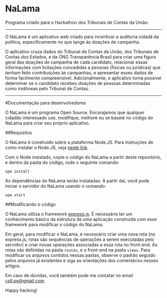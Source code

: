 # NaLama

Programa criado para o Hackathon dos Tribunais de Contas da União.

---

O NaLama é um aplicativo web criado para incentivar a auditoria cidadã da política, especificamente no que tange às doações de campanha.

O aplicativo cruza dados do Tribunal de Contas da União, dos Tribunais de Contas dos Estados, e da ONG Transparência Brasil para criar uma figura geral das doações de campanha de cada candidato, relacionar essas informações com licitações concedidas a pessoas (físicas ou jurídicas) que tenham feito contribuições às campanhas, e apresentar esses dados de forma facilmente compreensível. 
Adicionalmente, o aplicativo torna possível determinar se o candidato recebeu doações de pessoas determinadas como inidôneas pelo Tribunal de Contas.

---

#Documentação para desenvolvedores

O NaLama é um programa Open Source. Encorajamos que qualquer cidadão interessado use, modifique, melhore ou se baseie no código do NaLama para criar seu próprio aplicativo.

##Requisitos

O NaLama é construído sobre a plataforma Node.JS. Para instruções de como instalar o Node.JS, veja [neste link](http://nodebr.com/instalando-node-js-atraves-do-gerenciador-de-pacotes/).

Com o Node instalado, copie o código do NaLama a partir deste repositório, e dentro da pasta do código, rode o seguinte comando:

`npm install`

As dependências do NaLama serão instaladas. A partir daí, você pode iniciar o servidor do NaLama usando o comando:

`npm start`

##Modificando o código

O NaLama utiliza o framework [express.js](http://expressjs.com/en/index.html). É necessário ter um conhecimento básico da estrutura de uma aplicação construída com esse framework para modificar o código do NaLama.

Em geral, para modificar o NaLama, é necessário criar uma nova rota (no express.js, rotas são sequências de operações a serem executadas pelo servidor) e criar novas operações associadas a essa rota no front-end. As rotas são definidas na pasta `routes`, e o front-end na pasta `views`. Para modificar os arquivos contidos nessas pastas, observe o padrão seguido pelos arquivos já existentes e siga as orientações dos comentários nesses artigos.

Em caso de dúvidas, você também pode me contatar no email [cstl.px@gmail.com](mailto://cstl.px@gmail.com).

Happy hacking!
